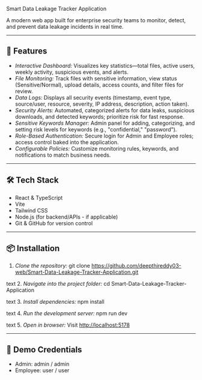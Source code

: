 Smart Data Leakage Tracker Application

A modern web app built for enterprise security teams to monitor, detect, and prevent data leakage incidents in real time.

---

## 🚀 Features

- *Interactive Dashboard:* Visualizes key statistics—total files, active users, weekly activity, suspicious events, and alerts.
- *File Monitoring:* Track files with sensitive information, view status (Sensitive/Normal), upload details, access counts, and filter files for review.
- *Data Logs:* Displays all security events (timestamp, event type, source/user, resource, severity, IP address, description, action taken).
- *Security Alerts:* Automated, categorized alerts for data leaks, suspicious downloads, and detected keywords; prioritize risk for fast response.
- *Sensitive Keywords Manager:* Admin panel for adding, categorizing, and setting risk levels for keywords (e.g., "confidential," "password").
- *Role-Based Authentication:* Secure login for Admin and Employee roles; access control baked into the application.
- *Configurable Policies:* Customize monitoring rules, keywords, and notifications to match business needs.

---

## 🛠 Tech Stack

- React & TypeScript
- Vite
- Tailwind CSS
- Node.js (for backend/APIs - if applicable)
- Git & GitHub for version control

---

## 📦 Installation

1. *Clone the repository:*
git clone https://github.com/deepthireddy03-web/Smart-Data-Leakage-Tracker-Application.git

text
2. *Navigate into the project folder:*
cd Smart-Data-Leakage-Tracker-Application

text
3. *Install dependencies:*
npm install

text
4. *Run the development server:*
npm run dev

text
5. *Open in browser:*
Visit [http://localhost:5178](http://localhost:5178)

---

## 👤 Demo Credentials

- Admin: admin / admin
- Employee: user / user

